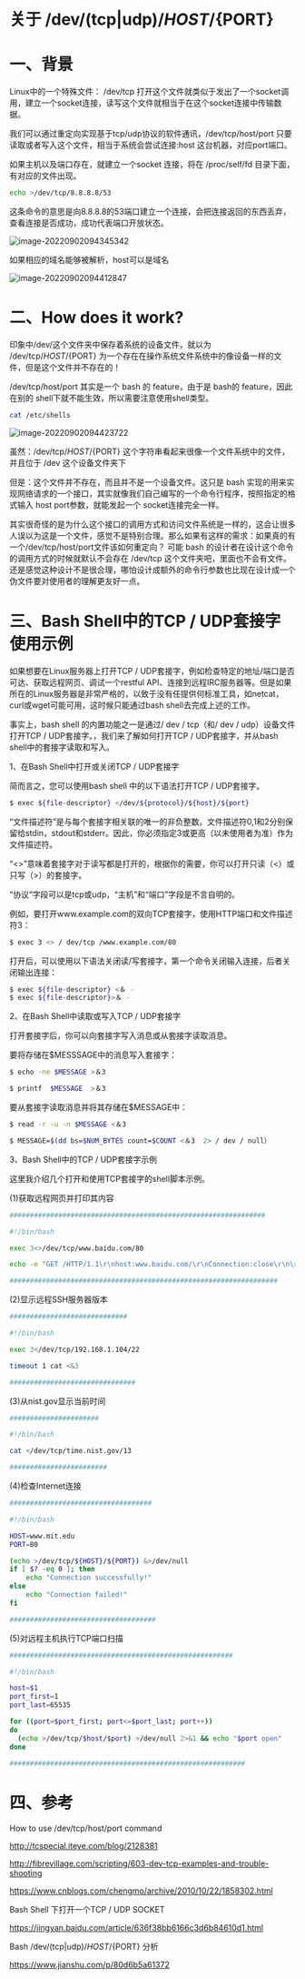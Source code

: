 # 关于 /dev/(tcp|udp)/${HOST}/${PORT}

# 一、背景

Linux中的一个特殊文件： /dev/tcp  打开这个文件就类似于发出了一个socket调用，建立一个socket连接，读写这个文件就相当于在这个socket连接中传输数据。

我们可以通过重定向实现基于tcp/udp协议的软件通讯，/dev/tcp/host/port  只要读取或者写入这个文件，相当于系统会尝试连接:host 这台机器，对应port端口。

如果主机以及端口存在，就建立一个socket 连接，将在 /proc/self/fd 目录下面，有对应的文件出现。

```bash
echo >/dev/tcp/8.8.8.8/53
```

这条命令的意思是向8.8.8.8的53端口建立一个连接，会把连接返回的东西丢弃，查看连接是否成功，成功代表端口开放状态。

![image-20220902094345342](使用dev下的tcp-udp实现socket.assets/image-20220902094345342.png)

如果相应的域名能够被解析，host可以是域名

![image-20220902094412847](使用dev下的tcp-udp实现socket.assets/image-20220902094412847.png)

# 二、How does it work?

印象中/dev/这个文件夹中保存着系统的设备文件，就以为 /dev/tcp/${HOST}/${PORT} 为一个存在在操作系统文件系统中的像设备一样的文件，但是这个文件并不存在的！

/dev/tcp/host/port 其实是一个 bash 的 feature，由于是 bash的 feature，因此在别的 shell下就不能生效，所以需要注意使用shell类型。

```bash
cat /etc/shells
```

![image-20220902094423722](使用dev下的tcp-udp实现socket.assets/image-20220902094423722.png)

虽然：/dev/tcp/${HOST}/${PORT} 这个字符串看起来很像一个文件系统中的文件，并且位于 /dev 这个设备文件夹下

但是：这个文件并不存在，而且并不是一个设备文件。这只是 bash 实现的用来实现网络请求的一个接口，其实就像我们自己编写的一个命令行程序，按照指定的格式输入 host port参数，就能发起一个 socket连接完全一样。

其实很奇怪的是为什么这个接口的调用方式和访问文件系统是一样的，这会让很多人误以为这是一个文件，感觉不是特别合理。那么如果有这样的需求：如果真的有一个/dev/tcp/host/port文件该如何重定向？ 可能 bash 的设计者在设计这个命令的调用方式的时候就默认不会存在 /dev/tcp 这个文件夹吧，里面也不会有文件。还是感觉这种设计不是很合理，哪怕设计成额外的命令行参数也比现在设计成一个伪文件要对使用者的理解更友好一点。

# 三、Bash Shell中的TCP / UDP套接字使用示例


如果想要在Linux服务器上打开TCP / UDP套接字，例如检查特定的地址/端口是否可达、获取远程网页、调试一个restful API、连接到远程IRC服务器等。但是如果所在的Linux服务器是非常严格的，以致于没有任提供何标准工具，如netcat，curl或wget可能可用，这时候只能通过bash shell去完成上述的工作。

事实上，bash shell 的内置功能之一是通过/ dev / tcp（和/ dev / udp）设备文件打开TCP / UDP套接字。，我们来了解如何打开TCP / UDP套接字，并从bash shell中的套接字读取和写入。

1、在Bash Shell中打开或关闭TCP / UDP套接字

简而言之，您可以使用bash shell 中的以下语法打开TCP / UDP套接字。

```bash
$ exec ${file-descriptor} </dev/${protocol}/${host}/${port}
```

“文件描述符”是与每个套接字相关联的唯一的非负整数。文件描述符0,1和2分别保留给stdin，stdout和stderr。因此，你必须指定3或更高（以未使用者为准）作为文件描述符。

“<>”意味着套接字对于读写都是打开的，根据你的需要，你可以打开只读（<）或只写（>）的套接字。

“协议”字段可以是tcp或udp，“主机”和“端口”字段是不言自明的。

例如，要打开www.example.com的双向TCP套接字，使用HTTP端口和文件描述符3：

```bash
$ exec 3 <> / dev/tcp /www.example.com/80
```

打开后，可以使用以下语法关闭读/写套接字，第一个命令关闭输入连接，后者关闭输出连接：

```bash
$ exec ${file-descriptor} <＆ - 
$ exec ${file-descriptor}>＆ -
```

2、在Bash Shell中读取或写入TCP / UDP套接字

打开套接字后，你可以向套接字写入消息或从套接字读取消息。

要将存储在$MESSSAGE中的消息写入套接字：

```bash
$ echo -ne $MESSAGE >＆3

$ printf  $MESSAGE  >＆3
```

要从套接字读取消息并将其存储在$MESSAGE中：

```bash
$ read -r -u -n $MESSAGE <＆3

$ MESSAGE=$(dd bs=$NUM_BYTES count=$COUNT <＆3  2> / dev / null）
```

3、Bash Shell中的TCP / UDP套接字示例

这里我介绍几个打开和使用TCP套接字的shell脚本示例。

(1)获取远程网页并打印其内容

```bash
###############################################################

#!/bin/bash

exec 3<>/dev/tcp/www.baidu.com/80

echo -e "GET /HTTP/1.1\r\nhost:www.baidu.com/\r\nConnection:close\r\n\r\n" >&3

##################################################################
```



(2)显示远程SSH服务器版本

```bash
#############################

#!/bin/bash

exec 3</dev/tcp/192.168.1.104/22

timeout 1 cat <&3

###############################
```



(3)从nist.gov显示当前时间

```bash
######################

#!/bin/bash

cat </dev/tcp/time.nist.gov/13

########################
```



(4)检查Internet连接

```bash
###################################

#!/bin/bash

HOST=www.mit.edu
PORT=80

(echo >/dev/tcp/${HOST}/${PORT}) &>/dev/null
if [ $? -eq 0 ]; then
    echo "Connection successfully!"
else
    echo "Connection failed!"
fi

####################################
```



(5)对远程主机执行TCP端口扫描

```bash
#######################################################

#!/bin/bash

host=$1
port_first=1
port_last=65535

for ((port=$port_first; port<=$port_last; port++))
do
  (echo >/dev/tcp/$host/$port) >/dev/null 2>&1 && echo "$port open"
done

##########################################################
```



# 四、参考

How to use /dev/tcp/host/port command 

http://tcspecial.iteye.com/blog/2128381 

http://fibrevillage.com/scripting/603-dev-tcp-examples-and-trouble-shooting

 https://www.cnblogs.com/chengmo/archive/2010/10/22/1858302.html

Bash Shell 下打开一个TCP / UDP SOCKET

https://jingyan.baidu.com/article/636f38bb6166c3d6b84610d1.html

Bash /dev/(tcp|udp)/${HOST}/${PORT} 分析

https://www.jianshu.com/p/80d6b5a61372
